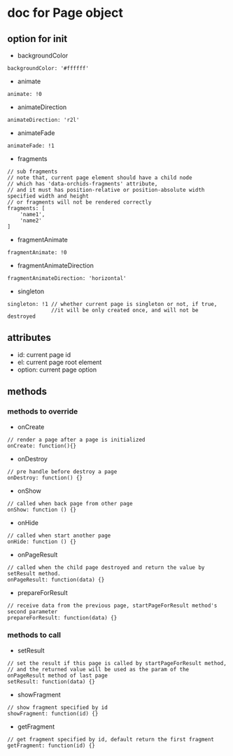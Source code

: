 # doc for Page object

## option for init

* backgroundColor

```
backgroundColor: '#ffffff'
```

* animate

```
animate: !0
```

* animateDirection

```
animateDirection: 'r2l'
```

* animateFade

```
animateFade: !1
```

* fragments

```
// sub fragments
// note that, current page element should have a child node
// which has 'data-orchids-fragments' attribute,
// and it must has position-relative or position-absolute width specified width and height
// or fragments will not be rendered correctly
fragments: [
    'name1',
    'name2'
]
```

* fragmentAnimate

```
fragmentAnimate: !0
```

* fragmentAnimateDirection

```
fragmentAnimateDirection: 'horizontal'
```

* singleton

```
singleton: !1 // whether current page is singleton or not, if true,
              //it will be only created once, and will not be destroyed
```

## attributes

* id: current page id
* el: current page root element
* option: current page option

## methods

### methods to override

* onCreate

```
// render a page after a page is initialized
onCreate: function(){}
```

* onDestroy

```
// pre handle before destroy a page
onDestroy: function() {}
```

* onShow

```
// called when back page from other page
onShow: function () {}
```

* onHide

```
// called when start another page
onHide: function () {}
```

* onPageResult

```
// called when the child page destroyed and return the value by setResult method.
onPageResult: function(data) {}
```

* prepareForResult

```
// receive data from the previous page, startPageForResult method's second parameter
prepareForResult: function(data) {}
```

### methods to call

* setResult

```
// set the result if this page is called by startPageForResult method,
// and the returned value will be used as the param of the onPageResult method of last page
setResult: function(data) {}
```

* showFragment

```
// show fragment specified by id
showFragment: function(id) {}
```

* getFragment

```
// get fragment specified by id, default return the first fragment
getFragment: function(id) {}
```